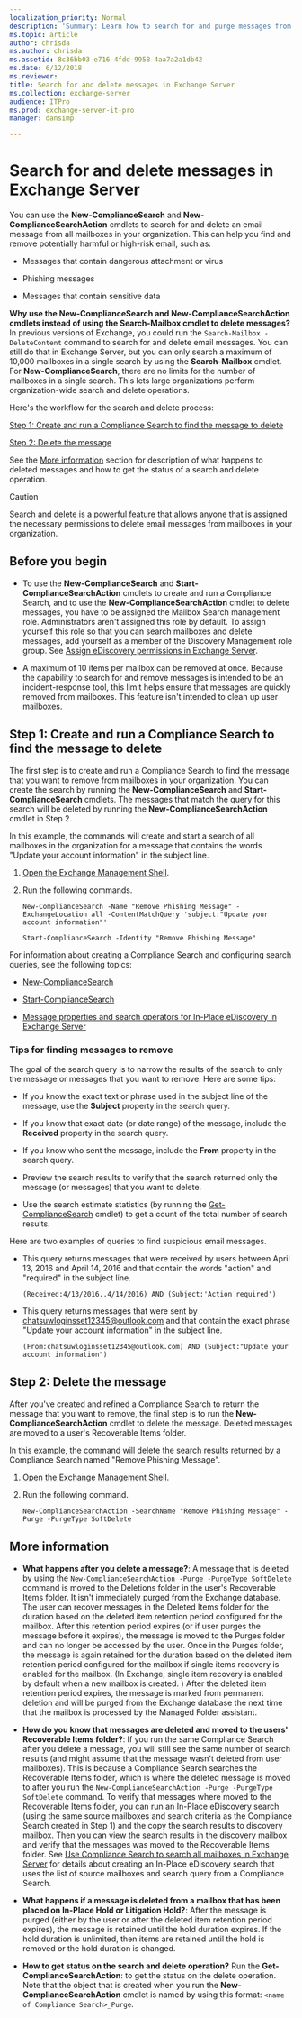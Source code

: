 ```yaml
---
localization_priority: Normal
description: 'Summary: Learn how to search for and purge messages from Exchange Server 2016 and Exchange Server 2019 mailboxes.'
ms.topic: article
author: chrisda
ms.author: chrisda
ms.assetid: 8c36bb03-e716-4fdd-9958-4aa7a2a1db42
ms.date: 6/12/2018
ms.reviewer: 
title: Search for and delete messages in Exchange Server
ms.collection: exchange-server
audience: ITPro
ms.prod: exchange-server-it-pro
manager: dansimp

---
```


# Search for and delete messages in Exchange Server

 You can use the **New-ComplianceSearch** and **New-ComplianceSearchAction** cmdlets to search for and delete an email message from all mailboxes in your organization. This can help you find and remove potentially harmful or high-risk email, such as:

- Messages that contain dangerous attachment or virus

- Phishing messages

- Messages that contain sensitive data

 **Why use the New-ComplianceSearch and New-ComplianceSearchAction cmdlets instead of using the Search-Mailbox cmdlet to delete messages?** In previous versions of Exchange, you could run the `Search-Mailbox -DeleteContent` command to search for and delete email messages. You can still do that in Exchange Server, but you can only search a maximum of 10,000 mailboxes in a single search by using the **Search-Mailbox** cmdlet. For **New-ComplianceSearch**, there are no limits for the number of mailboxes in a single search. This lets large organizations perform organization-wide search and delete operations.

Here's the workflow for the search and delete process:

[Step 1: Create and run a Compliance Search to find the message to delete](#step-1-create-and-run-a-compliance-search-to-find-the-message-to-delete)

[Step 2: Delete the message](#step-2-delete-the-message)

See the [More information](#more-information) section for description of what happens to deleted messages and how to get the status of a search and delete operation.

> [!CAUTION]
> Search and delete is a powerful feature that allows anyone that is assigned the necessary permissions to delete email messages from mailboxes in your organization.

## Before you begin

- To use the **New-ComplianceSearch** and **Start-ComplianceSearchAction** cmdlets to create and run a Compliance Search, and to use the **New-ComplianceSearchAction** cmdlet to delete messages, you have to be assigned the Mailbox Search management role. Administrators aren't assigned this role by default. To assign yourself this role so that you can search mailboxes and delete messages, add yourself as a member of the Discovery Management role group. See [Assign eDiscovery permissions in Exchange Server](assign-permissions.md).

- A maximum of 10 items per mailbox can be removed at once. Because the capability to search for and remove messages is intended to be an incident-response tool, this limit helps ensure that messages are quickly removed from mailboxes. This feature isn't intended to clean up user mailboxes.

## Step 1: Create and run a Compliance Search to find the message to delete

The first step is to create and run a Compliance Search to find the message that you want to remove from mailboxes in your organization. You can create the search by running the **New-ComplianceSearch** and **Start-ComplianceSearch** cmdlets. The messages that match the query for this search will be deleted by running the **New-ComplianceSearchAction** cmdlet in Step 2.

In this example, the commands will create and start a search of all mailboxes in the organization for a message that contains the words "Update your account information" in the subject line.

1. [Open the Exchange Management Shell](http://technet.microsoft.com/library/63976059-25f8-4b4f-b597-633e78b803c0.aspx).

2. Run the following commands.

   ```
   New-ComplianceSearch -Name "Remove Phishing Message" -ExchangeLocation all -ContentMatchQuery 'subject:"Update your account information"'
   ```

   ```
   Start-ComplianceSearch -Identity "Remove Phishing Message"
   ```

For information about creating a Compliance Search and configuring search queries, see the following topics:

- [New-ComplianceSearch](http://technet.microsoft.com/library/433d1602-a026-4d63-be5e-605dd6b7b0d0.aspx)

- [Start-ComplianceSearch](http://technet.microsoft.com/library/17ef8cc9-d716-446c-a8b9-b9109a6cab5a.aspx)

- [Message properties and search operators for In-Place eDiscovery in Exchange Server](message-properties-and-search-operators.md)

### Tips for finding messages to remove

The goal of the search query is to narrow the results of the search to only the message or messages that you want to remove. Here are some tips:

- If you know the exact text or phrase used in the subject line of the message, use the **Subject** property in the search query.

- If you know that exact date (or date range) of the message, include the **Received** property in the search query.

- If you know who sent the message, include the **From** property in the search query.

- Preview the search results to verify that the search returned only the message (or messages) that you want to delete.

- Use the search estimate statistics (by running the [Get-ComplianceSearch](http://technet.microsoft.com/library/3bf7edeb-7674-464e-abad-4b1b8858114d.aspx) cmdlet) to get a count of the total number of search results.

Here are two examples of queries to find suspicious email messages.

- This query returns messages that were received by users between April 13, 2016 and April 14, 2016 and that contain the words "action" and "required" in the subject line.

  ```
  (Received:4/13/2016..4/14/2016) AND (Subject:'Action required')
  ```

- This query returns messages that were sent by chatsuwloginsset12345@outlook.com and that contain the exact phrase "Update your account information" in the subject line.

  ```
  (From:chatsuwloginsset12345@outlook.com) AND (Subject:"Update your account information")
  ```

## Step 2: Delete the message


After you've created and refined a Compliance Search to return the message that you want to remove, the final step is to run the **New-ComplianceSearchAction** cmdlet to delete the message. Deleted messages are moved to a user's Recoverable Items folder.

In this example, the command will delete the search results returned by a Compliance Search named "Remove Phishing Message".

1. [Open the Exchange Management Shell](http://technet.microsoft.com/library/63976059-25f8-4b4f-b597-633e78b803c0.aspx).

2. Run the following command.

   ```
   New-ComplianceSearchAction -SearchName "Remove Phishing Message" -Purge -PurgeType SoftDelete
   ```

## More information

- **What happens after you delete a message?**: A message that is deleted by using the `New-ComplianceSearchAction -Purge -PurgeType SoftDelete` command is moved to the Deletions folder in the user's Recoverable Items folder. It isn't immediately purged from the Exchange database. The user can recover messages in the Deleted Items folder for the duration based on the deleted item retention period configured for the mailbox. After this retention period expires (or if user purges the message before it expires), the message is moved to the Purges folder and can no longer be accessed by the user. Once in the Purges folder, the message is again retained for the duration based on the deleted item retention period configured for the mailbox if single items recovery is enabled for the mailbox. (In Exchange, single item recovery is enabled by default when a new mailbox is created. ) After the deleted item retention period expires, the message is marked from permanent deletion and will be purged from the Exchange database the next time that the mailbox is processed by the Managed Folder assistant.

- **How do you know that messages are deleted and moved to the users' Recoverable Items folder?**: If you run the same Compliance Search after you delete a message, you will still see the same number of search results (and might assume that the message wasn't deleted from user mailboxes). This is because a Compliance Search searches the Recoverable Items folder, which is where the deleted message is moved to after you run the `New-ComplianceSearchAction -Purge -PurgeType SoftDelete` command. To verify that messages where moved to the Recoverable Items folder, you can run an In-Place eDiscovery search (using the same source mailboxes and search criteria as the Compliance Search created in Step 1) and the copy the search results to discovery mailbox. Then you can view the search results in the discovery mailbox and verify that the messages was moved to the Recoverable Items folder. See [Use Compliance Search to search all mailboxes in Exchange Server](compliance-search.md) for details about creating an In-Place eDiscovery search that uses the list of source mailboxes and search query from a Compliance Search.

- **What happens if a message is deleted from a mailbox that has been placed on In-Place Hold or Litigation Hold?**: After the message is purged (either by the user or after the deleted item retention period expires), the message is retained until the hold duration expires. If the hold duration is unlimited, then items are retained until the hold is removed or the hold duration is changed.

- **How to get status on the search and delete operation?** Run the **Get-ComplianceSearchAction**: to get the status on the delete operation. Note that the object that is created when you run the **New-ComplianceSearchAction** cmdlet is named by using this format: `<name of Compliance Search>_Purge`.
